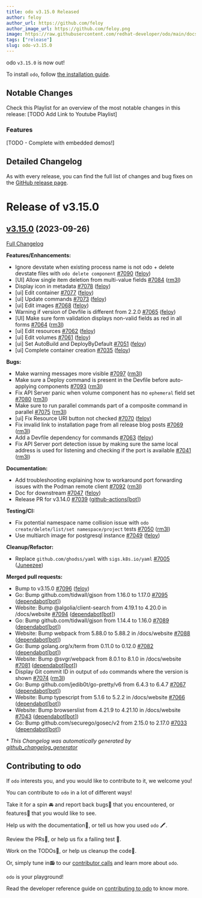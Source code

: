 ```yaml
---
title: odo v3.15.0 Released
author: feloy
author_url: https://github.com/feloy
author_image_url: https://github.com/feloy.png
image: https://raw.githubusercontent.com/redhat-developer/odo/main/docs/website/static/img/logo.png
tags: ["release"]
slug: odo-v3.15.0
---
```


odo `v3.15.0` is now out!

<!--truncate-->

To install `odo`, follow [the installation guide](/docs/overview/installation).

## Notable Changes
Check this Playlist for an overview of the most notable changes in this release: [TODO Add Link to Youtube Playlist]

### Features

[TODO - Complete with embedded demos!]

## Detailed Changelog

As with every release, you can find the full list of changes and bug fixes on the [GitHub release page](https://github.com/redhat-developer/odo/releases/tag/v3.15.0).

# Release of v3.15.0

## [v3.15.0](https://github.com/redhat-developer/odo/tree/v3.15.0) (2023-09-26)

[Full Changelog](https://github.com/redhat-developer/odo/compare/v3.14.0...v3.15.0)

**Features/Enhancements:**

- Ignore devstate when existing process name is not odo + delete devstate files with `odo delete component` [\#7090](https://github.com/redhat-developer/odo/pull/7090) ([feloy](https://github.com/feloy))
- \[UI\] Allow single item deletion from multi-value fields [\#7084](https://github.com/redhat-developer/odo/pull/7084) ([rm3l](https://github.com/rm3l))
- Display icon in metadata [\#7078](https://github.com/redhat-developer/odo/pull/7078) ([feloy](https://github.com/feloy))
- \[ui\] Edit container [\#7077](https://github.com/redhat-developer/odo/pull/7077) ([feloy](https://github.com/feloy))
- \[ui\] Update commands [\#7073](https://github.com/redhat-developer/odo/pull/7073) ([feloy](https://github.com/feloy))
- \[ui\] Edit images [\#7068](https://github.com/redhat-developer/odo/pull/7068) ([feloy](https://github.com/feloy))
- Warning if version of Devfile is different from 2.2.0 [\#7065](https://github.com/redhat-developer/odo/pull/7065) ([feloy](https://github.com/feloy))
- \[UI\] Make sure form validation displays non-valid fields as red in all forms [\#7064](https://github.com/redhat-developer/odo/pull/7064) ([rm3l](https://github.com/rm3l))
- \[ui\] Edit resources [\#7062](https://github.com/redhat-developer/odo/pull/7062) ([feloy](https://github.com/feloy))
- \[ui\] Edit volumes [\#7061](https://github.com/redhat-developer/odo/pull/7061) ([feloy](https://github.com/feloy))
- \[ui\] Set AutoBuild and DeployByDefault [\#7051](https://github.com/redhat-developer/odo/pull/7051) ([feloy](https://github.com/feloy))
- \[ui\] Complete container creation [\#7035](https://github.com/redhat-developer/odo/pull/7035) ([feloy](https://github.com/feloy))

**Bugs:**

- Make warning messages more visible [\#7097](https://github.com/redhat-developer/odo/pull/7097) ([rm3l](https://github.com/rm3l))
- Make sure a Deploy command is present in the Devfile before auto-applying components [\#7093](https://github.com/redhat-developer/odo/pull/7093) ([rm3l](https://github.com/rm3l))
- Fix API Server panic when volume component has no `ephemeral` field set [\#7080](https://github.com/redhat-developer/odo/pull/7080) ([rm3l](https://github.com/rm3l))
- Make sure to run parallel commands part of a composite command in parallel [\#7075](https://github.com/redhat-developer/odo/pull/7075) ([rm3l](https://github.com/rm3l))
- \[ui\] Fix Resource URI button not checked [\#7070](https://github.com/redhat-developer/odo/pull/7070) ([feloy](https://github.com/feloy))
- Fix invalid link to installation page from all release blog posts [\#7069](https://github.com/redhat-developer/odo/pull/7069) ([rm3l](https://github.com/rm3l))
- Add a Devfile dependency for commands [\#7063](https://github.com/redhat-developer/odo/pull/7063) ([feloy](https://github.com/feloy))
- Fix API Server port detection issue by making sure the same local address is used for listening and checking if the port is available [\#7041](https://github.com/redhat-developer/odo/pull/7041) ([rm3l](https://github.com/rm3l))

**Documentation:**

- Add troubleshooting explaining how to workaround port forwarding issues with the Podman remote client [\#7092](https://github.com/redhat-developer/odo/pull/7092) ([rm3l](https://github.com/rm3l))
- Doc for downstream [\#7047](https://github.com/redhat-developer/odo/pull/7047) ([feloy](https://github.com/feloy))
- Release PR for v3.14.0 [\#7039](https://github.com/redhat-developer/odo/pull/7039) ([github-actions[bot]](https://github.com/apps/github-actions))

**Testing/CI:**

- Fix potential namespace name collision issue with `odo create/delete/list/set namespace/project` tests [\#7050](https://github.com/redhat-developer/odo/pull/7050) ([rm3l](https://github.com/rm3l))
- Use multiarch image for postgresql instance [\#7049](https://github.com/redhat-developer/odo/pull/7049) ([feloy](https://github.com/feloy))

**Cleanup/Refactor:**

- Replace `github.com/ghodss/yaml` with `sigs.k8s.io/yaml` [\#7005](https://github.com/redhat-developer/odo/pull/7005) ([Juneezee](https://github.com/Juneezee))

**Merged pull requests:**

- Bump to v3.15.0 [\#7096](https://github.com/redhat-developer/odo/pull/7096) ([feloy](https://github.com/feloy))
- Go: Bump github.com/tidwall/gjson from 1.16.0 to 1.17.0 [\#7095](https://github.com/redhat-developer/odo/pull/7095) ([dependabot[bot]](https://github.com/apps/dependabot))
- Website: Bump @algolia/client-search from 4.19.1 to 4.20.0 in /docs/website [\#7094](https://github.com/redhat-developer/odo/pull/7094) ([dependabot[bot]](https://github.com/apps/dependabot))
- Go: Bump github.com/tidwall/gjson from 1.14.4 to 1.16.0 [\#7089](https://github.com/redhat-developer/odo/pull/7089) ([dependabot[bot]](https://github.com/apps/dependabot))
- Website: Bump webpack from 5.88.0 to 5.88.2 in /docs/website [\#7088](https://github.com/redhat-developer/odo/pull/7088) ([dependabot[bot]](https://github.com/apps/dependabot))
- Go: Bump golang.org/x/term from 0.11.0 to 0.12.0 [\#7082](https://github.com/redhat-developer/odo/pull/7082) ([dependabot[bot]](https://github.com/apps/dependabot))
- Website: Bump @svgr/webpack from 8.0.1 to 8.1.0 in /docs/website [\#7081](https://github.com/redhat-developer/odo/pull/7081) ([dependabot[bot]](https://github.com/apps/dependabot))
- Display Git commit ID in output of `odo` commands where the version is shown [\#7074](https://github.com/redhat-developer/odo/pull/7074) ([rm3l](https://github.com/rm3l))
- Go: Bump github.com/jedib0t/go-pretty/v6 from 6.4.3 to 6.4.7 [\#7067](https://github.com/redhat-developer/odo/pull/7067) ([dependabot[bot]](https://github.com/apps/dependabot))
- Website: Bump typescript from 5.1.6 to 5.2.2 in /docs/website [\#7066](https://github.com/redhat-developer/odo/pull/7066) ([dependabot[bot]](https://github.com/apps/dependabot))
- Website: Bump browserslist from 4.21.9 to 4.21.10 in /docs/website [\#7043](https://github.com/redhat-developer/odo/pull/7043) ([dependabot[bot]](https://github.com/apps/dependabot))
- Go: Bump github.com/securego/gosec/v2 from 2.15.0 to 2.17.0 [\#7033](https://github.com/redhat-developer/odo/pull/7033) ([dependabot[bot]](https://github.com/apps/dependabot))



\* *This Changelog was automatically generated by [github_changelog_generator](https://github.com/github-changelog-generator/github-changelog-generator)*

## Contributing to odo

If `odo` interests you, and you would like to contribute to it, we welcome you!

You can contribute to `odo` in a lot of different ways!

Take it for a spin 🚘 and report back bugs🐞 that you encountered, or features🌟 that you would like to see.

Help us with the documentation📜, or tell us how you used `odo` 🖍.

Review the PRs👀, or help us fix a failing test 🚩.

Work on the TODOs📝, or help us cleanup the code🚮.

Or, simply tune in📻 to our [contributor calls](https://github.com/redhat-developer/odo#meetings) and learn more about `odo`.

`odo` is your playground!

Read the developer reference guide on [contributing to odo](/docs/development/contribution) to know more.
